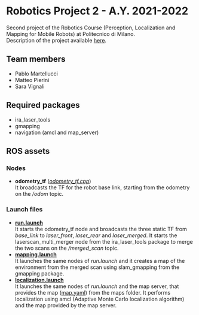 # Robotics Project 2 - A.Y. 2021-2022
Second project of the Robotics Course (Perception, Localization and Mapping for Mobile Robots) at Politecnico di Milano.  
Description of the project available [here](docs/Project2.pdf).

## Team members
- Pablo Martellucci
- Matteo Pierini
- Sara Vignali

## Required packages
- ira_laser_tools
- gmapping
- navigation (amcl and map_server)

## ROS assets
### Nodes
- **odometry_tf** ([*odometry_tf.cpp*](src/odometry_tf.cpp))  
It broadcasts the TF for the robot base link, starting from the odometry on the */odom* topic.

### Launch files
- [**run.launch**](launch/run.launch)  
It starts the odometry_tf node and broadcasts the three static TF from *base_link* to *laser_front*, *laser_rear* and *laser_merged*. It starts the laserscan_multi_merger node from the ira_laser_tools package to merge the two scans on the */merged_scan* topic.
- [**mapping.launch**](launch/mapping.launch)  
It launches the same nodes of *run.launch* and it creates a map of the environment from the merged scan using slam_gmapping from the gmapping package.
- [**localization.launch**](launch/localization.launch)  
It launches the same nodes of *run.launch* and the map server, that provides the map ([map.yaml](maps/map.yaml)) from the maps folder. It performs localization using amcl (Adaptive Monte Carlo localization algorithm) and the map provided by the map server.